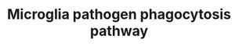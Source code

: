 ---
annotations:
- type: Pathway Ontology
  value: Alzheimer's disease pathway
- type: Pathway Ontology
  value: innate immune response pathway
- type: Pathway Ontology
  value: Alzheimer's disease pathway
- type: Pathway Ontology
  value: innate immune response pathway
- type: Cell Type Ontology
  value: microglial cell
- type: Cell Type Ontology
  value: microglial cell
authors:
- Khanspers
- DeSl
- MaintBot
- Eweitz
- Ddigles
- AlexanderPico
description: Pathogens are recognized by complement C1q or immunoglobulin (IgG) that
  bind to microglia complement receptors (e.g., ITGAM/ITGB2) or Fc-receptors (e.g.,
  FCGR1) that signal via the immunoreceptor tyrosine-based activation motif (ITAM)-containing
  adaptor molecules TYROBP or FCER1G, respectively. Alternatively, pathogens are directly
  recognized by classical innate immune receptors (e.g., TREM2) that require the interaction
  with TYROBP for further signaling.  Proteins on this pathway have targeted assays
  available via the [https://assays.cancer.gov/available_assays?wp_id=WP3937 CPTAC
  Assay Portal]
last-edited: 2022-01-08
organisms:
- Homo sapiens
redirect_from:
- /index.php/Pathway:WP3937
- /instance/WP3937
schema-jsonld:
- '@context': https://schema.org/
  '@id': https://wikipathways.github.io/pathways/WP3937.html
  '@type': Dataset
  creator:
    '@type': Organization
    name: WikiPathways
  description: Pathogens are recognized by complement C1q or immunoglobulin (IgG)
    that bind to microglia complement receptors (e.g., ITGAM/ITGB2) or Fc-receptors
    (e.g., FCGR1) that signal via the immunoreceptor tyrosine-based activation motif
    (ITAM)-containing adaptor molecules TYROBP or FCER1G, respectively. Alternatively,
    pathogens are directly recognized by classical innate immune receptors (e.g.,
    TREM2) that require the interaction with TYROBP for further signaling.  Proteins
    on this pathway have targeted assays available via the [https://assays.cancer.gov/available_assays?wp_id=WP3937
    CPTAC Assay Portal]
  keywords:
  - SIGLEC7
  - PIK3R3
  - LAT
  - Oxygen
  - CYBA
  - NCF4
  - FCER1G
  - HCK
  - PIK3C2A
  - FCGR1A
  - PIK3CB
  - RAC2
  - PIK3R2
  - PIK3CG
  - RAC3
  - PIP3
  - NCKAP1L
  - RAC1
  - C1QB
  - PIK3CD
  - TREM1
  - ITGAM
  - TREM3
  - ITGB2
  - VAV1
  - VAV2
  - PIK3R1
  - PLCG2
  - PIK3CA
  - NCF1
  - PIK3C3
  - LYN
  - C1QA
  - VAV3
  - CYBB
  - TREM2
  - TYROBP
  - PTPN6
  - C1QC
  - IgG
  - Pik3
  - SYK
  - NCF2
  - ARPC1B
  - PIP2
  - PIK3R6
  license: CC0
  name: Microglia pathogen phagocytosis pathway
seo: CreativeWork
title: Microglia pathogen phagocytosis pathway
wpid: WP3937
---